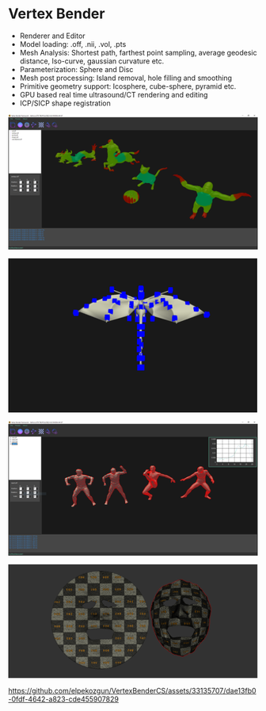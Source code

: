 # Vertex Bender

- Renderer and Editor
- Model loading: .off, .nii, .vol, .pts
- Mesh Analysis:  Shortest path, farthest point sampling,
  average geodesic distance, Iso-curve, gaussian curvature etc.
- Parameterization: Sphere and Disc
- Mesh post processing: Island removal, hole filling and smoothing
- Primitive geometry support: Icosphere, cube-sphere, pyramid etc.
- GPU based real time ultrasound/CT rendering and editing
- ICP/SICP shape registration

<p align="center">
  <img src="https://github.com/elpekozgun/VertexBenderCS/blob/master/VertexBenderCS/Resources/Image/1.png" alt="drawing" width="720"/>
</p>

<p align="center">
  <img src="https://github.com/elpekozgun/VertexBenderCS/blob/master/VertexBenderCS/Resources/Image/2.png" alt="drawing" width="720"/>
</p>

<p align="center">
  <img src="https://github.com/elpekozgun/VertexBenderCS/blob/master/VertexBenderCS/Resources/Image/5.png" alt="drawing" width="720"/>
</p>

<p align="center">
  <img src="https://github.com/elpekozgun/VertexBenderCS/blob/master/VertexBenderCS/Resources/Image/7.png" alt="drawing" width="720"/>
</p>

https://github.com/elpekozgun/VertexBenderCS/assets/33135707/dae13fb0-0fdf-4642-a823-cde455907829

